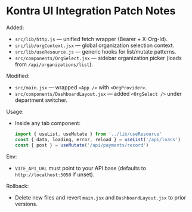 # Kontra UI Integration Patch Notes

Added:
- `src/lib/http.js` — unified fetch wrapper (Bearer + X-Org-Id).
- `src/lib/orgContext.jsx` — global organization selection context.
- `src/lib/useResource.js` — generic hooks for list/mutate patterns.
- `src/components/OrgSelect.jsx` — sidebar organization picker (loads from `/api/organizations/list`).

Modified:
- `src/main.jsx` — wrapped `<App />` with `<OrgProvider>`.
- `src/components/DashboardLayout.jsx` — added `<OrgSelect />` under department switcher.

Usage:
- Inside any tab component:
  ```js
  import { useList, useMutate } from '../lib/useResource'
  const { data, loading, error, reload } = useList('/api/loans')
  const { post } = useMutate('/api/payments/record')
  ```

Env:
- `VITE_API_URL` must point to your API base (defaults to `http://localhost:5050` if unset).

Rollback:
- Delete new files and revert `main.jsx` and `DashboardLayout.jsx` to prior versions.